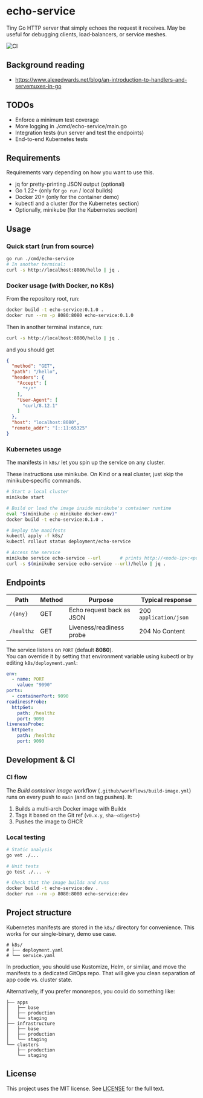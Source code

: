 # echo-service

Tiny Go HTTP server that simply echoes the request it receives. May be useful for debugging clients, load‑balancers, or service meshes.

![CI](https://github.com/gmarmstrong/echo-service/actions/workflows/build-image.yaml/badge.svg)

## Background reading

- <https://www.alexedwards.net/blog/an-introduction-to-handlers-and-servemuxes-in-go>

## TODOs

- Enforce a minimum test coverage
- More logging in ./cmd/echo-service/main.go
- Integration tests (run server and test the endpoints)
- End-to-end Kubernetes tests

## Requirements

Requirements vary depending on how you want to use this.

* jq for pretty-printing JSON output (optional)
* Go 1.22+ (only for `go run` / local builds)  
* Docker 20+ (only for the container demo)  
* kubectl and a cluster (for the Kubernetes section)
* Optionally, minikube (for the Kubernetes section)

## Usage

### Quick start (run from source)

```sh
go run ./cmd/echo-service
# In another terminal:
curl -s http://localhost:8080/hello | jq .
```

### Docker usage (with Docker, no K8s)

From the repository root, run:

```sh
docker build -t echo-service:0.1.0 .
docker run --rm -p 8080:8080 echo-service:0.1.0
```

Then in another terminal instance, run:

```sh
curl -s http://localhost:8080/hello | jq .
```

and you should get

```json
{
  "method": "GET",
  "path": "/hello",
  "headers": {
    "Accept": [
      "*/*"
    ],
    "User-Agent": [
      "curl/8.12.1"
    ]
  },
  "host": "localhost:8080",
  "remote_addr": "[::1]:65325"
}
```

### Kubernetes usage

The manifests in `k8s/` let you spin up the service on any cluster.  

These instructions use minikube.
On Kind or a real cluster, just skip the minikube‑specific commands.

```sh
# Start a local cluster
minikube start

# Build or load the image inside minikube's container runtime
eval "$(minikube -p minikube docker-env)"
docker build -t echo-service:0.1.0 .

# Deploy the manifests
kubectl apply -f k8s/
kubectl rollout status deployment/echo-service

# Access the service
minikube service echo-service --url       # prints http://<node-ip>:<port>
curl -s $(minikube service echo-service --url)/hello | jq .
```

## Endpoints

| Path       | Method | Purpose                   | Typical response        |
|------------|--------|---------------------------|-------------------------|
| `/{any}`   | GET    | Echo request back as JSON | 200 `application/json`  |
| `/healthz` | GET    | Liveness/readiness probe  | 204 No Content          |

The service listens on `PORT` (default **8080**).  
You can override it by setting that environment variable using kubectl or
by editing `k8s/deployment.yaml`:

```yaml
env:
  - name: PORT
    value: "9090"
ports:
  - containerPort: 9090
readinessProbe:
  httpGet:
    path: /healthz
    port: 9090
livenessProbe:
  httpGet:
    path: /healthz
    port: 9090
```

## Development & CI

### CI flow

The *Build container image* workflow (`.github/workflows/build-image.yml`) runs on every push to `main` (and on tag pushes). It:

1. Builds a multi‑arch Docker image with Buildx  
2. Tags it based on the Git ref (`v0.x.y`, `sha‑<digest>`)  
3. Pushes the image to GHCR

### Local testing

```sh
# Static analysis
go vet ./...

# Unit tests
go test ./... -v

# Check that the image builds and runs
docker build -t echo-service:dev .
docker run --rm -p 8080:8080 echo-service:dev
```

## Project structure

Kubernetes manifests are stored in the `k8s/` directory for convenience.
This works for our single-binary, demo use case.

```
# k8s/
# ├── deployment.yaml
# └── service.yaml
```

In production, you should use Kustomize, Helm, or similar, and move the
manifests to a dedicated GitOps repo. That will give you clean separation
of app code vs. cluster state.

Alternatively, if you prefer monorepos, you could do something like:

```
├── apps
│   ├── base
│   ├── production 
│   └── staging
├── infrastructure
│   ├── base
│   ├── production 
│   └── staging
└── clusters
    ├── production
    └── staging
```

## License

This project uses the MIT license. See [LICENSE](LICENSE) for the full text.

